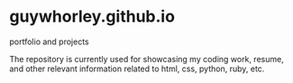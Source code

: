 # guywhorley.github.io
portfolio and projects

The repository is currently used for showcasing my coding work, resume, and other relevant 
information related to html, css, python, ruby, etc. 

